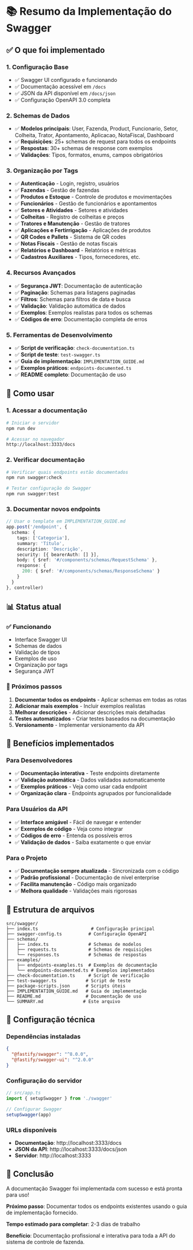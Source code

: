 # 📚 Resumo da Implementação do Swagger

## ✅ O que foi implementado

### 1. **Configuração Base**
- ✅ Swagger UI configurado e funcionando
- ✅ Documentação acessível em `/docs`
- ✅ JSON da API disponível em `/docs/json`
- ✅ Configuração OpenAPI 3.0 completa

### 2. **Schemas de Dados**
- ✅ **Modelos principais**: User, Fazenda, Product, Funcionario, Setor, Colheita, Trator, Apontamento, Aplicacao, NotaFiscal, Dashboard
- ✅ **Requisições**: 25+ schemas de request para todos os endpoints
- ✅ **Respostas**: 30+ schemas de response com exemplos
- ✅ **Validações**: Tipos, formatos, enums, campos obrigatórios

### 3. **Organização por Tags**
- ✅ **Autenticação** - Login, registro, usuários
- ✅ **Fazendas** - Gestão de fazendas
- ✅ **Produtos e Estoque** - Controle de produtos e movimentações
- ✅ **Funcionários** - Gestão de funcionários e apontamentos
- ✅ **Setores e Atividades** - Setores e atividades
- ✅ **Colheitas** - Registro de colheitas e preços
- ✅ **Tratores e Manutenção** - Gestão de tratores
- ✅ **Aplicações e Fertirrigação** - Aplicações de produtos
- ✅ **QR Codes e Pallets** - Sistema de QR codes
- ✅ **Notas Fiscais** - Gestão de notas fiscais
- ✅ **Relatórios e Dashboard** - Relatórios e métricas
- ✅ **Cadastros Auxiliares** - Tipos, fornecedores, etc.

### 4. **Recursos Avançados**
- ✅ **Segurança JWT**: Documentação de autenticação
- ✅ **Paginação**: Schemas para listagens paginadas
- ✅ **Filtros**: Schemas para filtros de data e busca
- ✅ **Validação**: Validação automática de dados
- ✅ **Exemplos**: Exemplos realistas para todos os schemas
- ✅ **Códigos de erro**: Documentação completa de erros

### 5. **Ferramentas de Desenvolvimento**
- ✅ **Script de verificação**: `check-documentation.ts`
- ✅ **Script de teste**: `test-swagger.ts`
- ✅ **Guia de implementação**: `IMPLEMENTATION_GUIDE.md`
- ✅ **Exemplos práticos**: `endpoints-documented.ts`
- ✅ **README completo**: Documentação de uso

## 🚀 Como usar

### 1. **Acessar a documentação**
```bash
# Iniciar o servidor
npm run dev

# Acessar no navegador
http://localhost:3333/docs
```

### 2. **Verificar documentação**
```bash
# Verificar quais endpoints estão documentados
npm run swagger:check

# Testar configuração do Swagger
npm run swagger:test
```

### 3. **Documentar novos endpoints**
```typescript
// Usar o template em IMPLEMENTATION_GUIDE.md
app.post('/endpoint', {
  schema: {
    tags: ['Categoria'],
    summary: 'Título',
    description: 'Descrição',
    security: [{ bearerAuth: [] }],
    body: { $ref: '#/components/schemas/RequestSchema' },
    response: {
      200: { $ref: '#/components/schemas/ResponseSchema' }
    }
  }
}, controller)
```

## 📊 Status atual

### ✅ **Funcionando**
- Interface Swagger UI
- Schemas de dados
- Validação de tipos
- Exemplos de uso
- Organização por tags
- Segurança JWT

### 🔄 **Próximos passos**
1. **Documentar todos os endpoints** - Aplicar schemas em todas as rotas
2. **Adicionar mais exemplos** - Incluir exemplos realistas
3. **Melhorar descrições** - Adicionar descrições mais detalhadas
4. **Testes automatizados** - Criar testes baseados na documentação
5. **Versionamento** - Implementar versionamento da API

## 🎯 Benefícios implementados

### **Para Desenvolvedores**
- ✅ **Documentação interativa** - Teste endpoints diretamente
- ✅ **Validação automática** - Dados validados automaticamente
- ✅ **Exemplos práticos** - Veja como usar cada endpoint
- ✅ **Organização clara** - Endpoints agrupados por funcionalidade

### **Para Usuários da API**
- ✅ **Interface amigável** - Fácil de navegar e entender
- ✅ **Exemplos de código** - Veja como integrar
- ✅ **Códigos de erro** - Entenda os possíveis erros
- ✅ **Validação de dados** - Saiba exatamente o que enviar

### **Para o Projeto**
- ✅ **Documentação sempre atualizada** - Sincronizada com o código
- ✅ **Padrão profissional** - Documentação de nível enterprise
- ✅ **Facilita manutenção** - Código mais organizado
- ✅ **Melhora qualidade** - Validações mais rigorosas

## 📁 Estrutura de arquivos

```
src/swagger/
├── index.ts                    # Configuração principal
├── swagger-config.ts          # Configuração OpenAPI
├── schemas/
│   ├── index.ts               # Schemas de modelos
│   ├── requests.ts            # Schemas de requisições
│   └── responses.ts           # Schemas de respostas
├── examples/
│   ├── endpoints-examples.ts  # Exemplos de documentação
│   └── endpoints-documented.ts # Exemplos implementados
├── check-documentation.ts     # Script de verificação
├── test-swagger.ts           # Script de teste
├── package-scripts.json      # Scripts úteis
├── IMPLEMENTATION_GUIDE.md   # Guia de implementação
├── README.md                 # Documentação de uso
└── SUMMARY.md               # Este arquivo
```

## 🔧 Configuração técnica

### **Dependências instaladas**
```json
{
  "@fastify/swagger": "^8.0.0",
  "@fastify/swagger-ui": "^2.0.0"
}
```

### **Configuração do servidor**
```typescript
// src/app.ts
import { setupSwagger } from './swagger'

// Configurar Swagger
setupSwagger(app)
```

### **URLs disponíveis**
- **Documentação**: http://localhost:3333/docs
- **JSON da API**: http://localhost:3333/docs/json
- **Servidor**: http://localhost:3333

## 🎉 Conclusão

A documentação Swagger foi implementada com sucesso e está pronta para uso! 

**Próximo passo**: Documentar todos os endpoints existentes usando o guia de implementação fornecido.

**Tempo estimado para completar**: 2-3 dias de trabalho

**Benefício**: Documentação profissional e interativa para toda a API do sistema de controle de fazenda.
